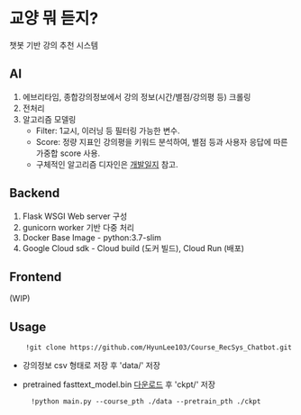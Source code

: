 # 교양 뭐 듣지?

챗봇 기반 강의 추천 시스템

## AI
1. 에브리타임, 종합강의정보에서 강의 정보(시간/별점/강의평 등) 크롤링
2. 전처리  
3. 알고리즘 모델링  
    - Filter: 1교시, 이러닝 등 필터링 가능한 변수.
    - Score: 정량 지표인 강의평을 키워드 분석하여, 별점 등과 사용자 응답에 따른 가중합 score 사용.
    - 구체적인 알고리즘 디자인은 [개발일지](https://www.notion.so/a54bbfa19664418893fea5c443883382) 참고.


## Backend
1. Flask WSGI Web server 구성
2. gunicorn worker 기반 다중 처리 
3. Docker Base Image - python:3.7-slim
4. Google Cloud sdk - Cloud build (도커 빌드), Cloud Run (배포)

## Frontend

(WIP)

## Usage  

        !git clone https://github.com/HyunLee103/Course_RecSys_Chatbot.git  
        
- 강의정보 csv 형태로 저장 후 'data/' 저장
- pretrained fasttext_model.bin [다운로드](https://fasttext.cc/docs/en/crawl-vectors.html) 후 'ckpt/' 저장
            
    
        !python main.py --course_pth ./data --pretrain_pth ./ckpt 

